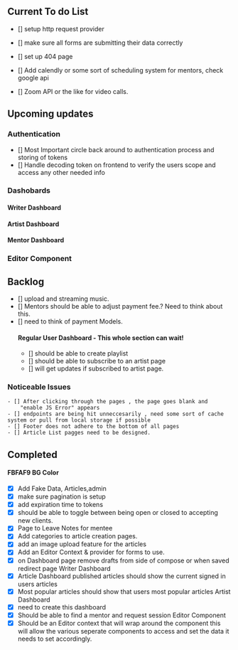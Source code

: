 ## Current To do List
- [] setup http request provider
- [] make sure all forms are submitting their data correctly
- [] set up 404 page


- [] Add calendly or some sort of scheduling system for mentors, check google api 
- [] Zoom API or the like for video calls.


 



## Upcoming updates
### Authentication
- [] Most Important circle back around to authentication process and storing of tokens
- [] Handle decoding token on frontend to verify the users scope and access any other needed info


### Dashobards
#### Writer Dashboard





#### Artist Dashboard

#### Mentor Dashboard 


### Editor Component




## Backlog

- [] upload and streaming music.
- [] Mentors should be able to adjust payment fee.? Need to think about this.
- [] need to think of payment Models.
    #### Regular User Dashboard - This whole section can wait!
    - [] should be able to create playlist
    - [] should be able to subscribe to an artist page
    - [] will get updates if subscribed to artist page.

 ### Noticeable Issues
    - [] After clicking through the pages , the page goes blank and 
        "enable JS Error" appears
    - [] endpoints are being hit unneccesarily , need some sort of cache system or pull from local storage if possible
    - [] Footer does not adhere to the bottom of all pages
    - [] Article List pagges need to be designed.
## Completed
#### FBFAF9 BG Color
- [x] Add Fake Data, Articles,admin 
- [x] make sure pagination is setup
- [x] add expiration time to tokens
- [x] should be able to toggle between being open or closed to accepting new clients.
- [x]  Page to Leave Notes for mentee 
- [x] Add categories to article creation pages.
- [x] add an image upload feature for the articles 
- [x] Add an Editor Context &amp; provider for forms to use.
- [x] on Dashboard page remove drafts from side of compose or when saved redirect page
Writer Dashboard
- [x] Article Dashboard published articles should show the current signed in users articles
- [x]  Most popular articles should show that users most popular articles
Artist Dashboard
- [x]  need to create this dashboard
- [x]  Should be able to find a mentor and request session
Editor Component
- [x] Should be an Editor context that will wrap around the component this will allow the various seperate components to access and set the data it needs to set accordingly. 
